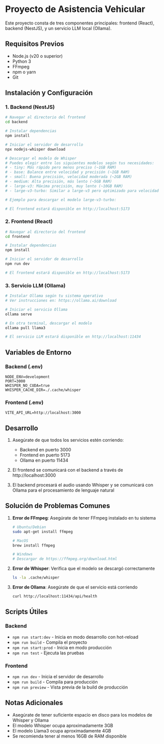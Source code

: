 # Proyecto de Asistencia Vehicular

Este proyecto consta de tres componentes principales: frontend (React), backend (NestJS), y un servicio LLM local (Ollama).

## Requisitos Previos

- Node.js (v20 o superior)
- Python 3
- FFmpeg
- npm o yarn
- Git

## Instalación y Configuración

### 1. Backend (NestJS)

```bash
# Navegar al directorio del frontend
cd backend

# Instalar dependencias
npm install

# Iniciar el servidor de desarrollo
npx nodejs-whisper download

# Descargar el modelo de Whisper
# Puedes elegir entre los siguientes modelos según tus necesidades:
# - tiny: Más rápido pero menos preciso (~1GB RAM)
# - base: Balance entre velocidad y precisión (~1GB RAM)
# - small: Buena precisión, velocidad moderada (~2GB RAM)
# - medium: Alta precisión, más lento (~5GB RAM)
# - large-v3: Máxima precisión, muy lento (~10GB RAM)
# - large-v3-turbo: Similar a large-v3 pero optimizado para velocidad

# Ejemplo para descargar el modelo large-v3-turbo:

# El frontend estará disponible en http://localhost:5173
```

### 2. Frontend (React)

```bash
# Navegar al directorio del frontend
cd frontend

# Instalar dependencias
npm install

# Iniciar el servidor de desarrollo
npm run dev

# El frontend estará disponible en http://localhost:5173
```

### 3. Servicio LLM (Ollama)

```bash
# Instalar Ollama según tu sistema operativo
# Ver instrucciones en: https://ollama.ai/download

# Iniciar el servicio Ollama
ollama serve

# En otra terminal, descargar el modelo
ollama pull llama3

# El servicio LLM estará disponible en http://localhost:11434
```

## Variables de Entorno

### Backend (.env)
```env
NODE_ENV=development
PORT=3000
WHISPER_NO_CUDA=true
WHISPER_CACHE_DIR=./.cache/whisper
```

### Frontend (.env)
```env
VITE_API_URL=http://localhost:3000
```

## Desarrollo

1. Asegúrate de que todos los servicios estén corriendo:
   - Backend en puerto 3000
   - Frontend en puerto 5173
   - Ollama en puerto 11434

2. El frontend se comunicará con el backend a través de http://localhost:3000
3. El backend procesará el audio usando Whisper y se comunicará con Ollama para el procesamiento de lenguaje natural

## Solución de Problemas Comunes

1. **Error de FFmpeg**: Asegúrate de tener FFmpeg instalado en tu sistema
   ```bash
   # Ubuntu/Debian
   sudo apt-get install ffmpeg

   # MacOS
   brew install ffmpeg

   # Windows
   # Descargar de https://ffmpeg.org/download.html
   ```

2. **Error de Whisper**: Verifica que el modelo se descargó correctamente
   ```bash
   ls -la .cache/whisper
   ```

3. **Error de Ollama**: Asegúrate de que el servicio está corriendo
   ```bash
   curl http://localhost:11434/api/health
   ```

## Scripts Útiles

### Backend
- `npm run start:dev` - Inicia en modo desarrollo con hot-reload
- `npm run build` - Compila el proyecto
- `npm run start:prod` - Inicia en modo producción
- `npm run test` - Ejecuta las pruebas

### Frontend
- `npm run dev` - Inicia el servidor de desarrollo
- `npm run build` - Compila para producción
- `npm run preview` - Vista previa de la build de producción

## Notas Adicionales

- Asegúrate de tener suficiente espacio en disco para los modelos de Whisper y Ollama
- El modelo Whisper ocupa aproximadamente 3GB
- El modelo Llama3 ocupa aproximadamente 4GB
- Se recomienda tener al menos 16GB de RAM disponible 